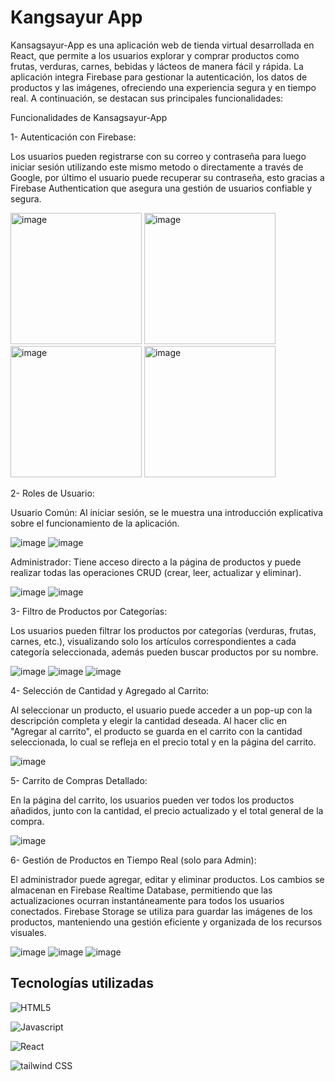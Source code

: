 # Kangsayur App 
Kansagsayur-App es una aplicación web de tienda virtual desarrollada en React, que permite a los usuarios explorar y comprar productos como frutas, verduras, carnes, bebidas y lácteos de manera fácil y rápida. La aplicación integra Firebase para gestionar la autenticación, los datos de productos y las imágenes, ofreciendo una experiencia segura y en tiempo real. A continuación, se destacan sus principales funcionalidades:

Funcionalidades de Kansagsayur-App

1- Autenticación con Firebase:

Los usuarios pueden registrarse con su correo y contraseña para luego iniciar sesión utilizando este mismo metodo o directamente a través de Google, por último el usuario puede recuperar su contraseña, esto gracias a Firebase Authentication que asegura una gestión de usuarios confiable y segura. 

<img src="https://github.com/user-attachments/assets/275d22f3-ad53-44ed-bd1e-5b76ee47a959" alt="image" width="210"> <img src="https://github.com/user-attachments/assets/c088d959-c108-4dc1-8bc8-0707db767011" alt="image" width="210"> <img src="https://github.com/user-attachments/assets/24fef515-9c4a-4797-acac-224a227ff8d0" alt="image" width="210"> <img src="https://github.com/user-attachments/assets/139c3c57-e977-4c78-a306-20a7e5a437ad" alt="image" width="210">

2- Roles de Usuario:

Usuario Común: Al iniciar sesión, se le muestra una introducción explicativa sobre el funcionamiento de la aplicación.

![image](https://github.com/user-attachments/assets/18b1f0be-d16e-4556-8df6-171a32ac077f) ![image](https://github.com/user-attachments/assets/88def38b-a8eb-416a-a65d-4314eea5bec5)

Administrador: Tiene acceso directo a la página de productos y puede realizar todas las operaciones CRUD (crear, leer, actualizar y eliminar).

![image](https://github.com/user-attachments/assets/f228f1c5-d32e-4416-8e37-5e5dbacfe616) ![image](https://github.com/user-attachments/assets/753ec24b-15bd-459e-8b52-272901e35e8f)
 
3- Filtro de Productos por Categorías:

Los usuarios pueden filtrar los productos por categorías (verduras, frutas, carnes, etc.), visualizando solo los artículos correspondientes a cada categoría seleccionada, además pueden buscar productos por su nombre.

![image](https://github.com/user-attachments/assets/05c1a762-a51f-45a0-ab19-fea4b616053d) ![image](https://github.com/user-attachments/assets/8ff8f80b-ce1e-4dfc-9e2b-7b12358574c9) ![image](https://github.com/user-attachments/assets/cd18ad00-1349-4a0e-b96b-65f141c63c97)


4- Selección de Cantidad y Agregado al Carrito:

Al seleccionar un producto, el usuario puede acceder a un pop-up con la descripción completa y elegir la cantidad deseada. Al hacer clic en "Agregar al carrito", el producto se guarda en el carrito con la cantidad seleccionada, lo cual se refleja en el precio total y en la página del carrito.

![image](https://github.com/user-attachments/assets/563f2739-6cc3-4cb4-a139-727f0cea55ae)

5- Carrito de Compras Detallado:

En la página del carrito, los usuarios pueden ver todos los productos añadidos, junto con la cantidad, el precio actualizado y el total general de la compra.

![image](https://github.com/user-attachments/assets/58c4fe71-90e8-41da-bc00-7efe1c62bec0)

6- Gestión de Productos en Tiempo Real (solo para Admin):

El administrador puede agregar, editar y eliminar productos.
Los cambios se almacenan en Firebase Realtime Database, permitiendo que las actualizaciones ocurran instantáneamente para todos los usuarios conectados.
Firebase Storage se utiliza para guardar las imágenes de los productos, manteniendo una gestión eficiente y organizada de los recursos visuales.

![image](https://github.com/user-attachments/assets/5eb475fb-ee82-433b-827d-47c03a001719) ![image](https://github.com/user-attachments/assets/836a9f47-e30c-4c49-b17c-970b220613f2) ![image](https://github.com/user-attachments/assets/90e6e177-ce29-4de2-88c5-6c2537b2a12a)

## Tecnologías utilizadas

![HTML5](https://img.shields.io/badge/HTML5-E34F26?style=for-the-badge&logo=html5&logoColor=white)

![Javascript](https://img.shields.io/badge/JavaScript-F7DF1E?style=for-the-badge&logo=javascript&logoColor=black)

![React](https://shields.io/badge/react-black?logo=react&style=for-the-badge)

![tailwind CSS](https://img.shields.io/badge/Tailwind_CSS-grey?style=for-the-badge&logo=tailwind-css&logoColor=38B2AC)



